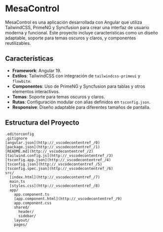 # MesaControl

MesaControl es una aplicación desarrollada con Angular que utiliza TailwindCSS, PrimeNG y Syncfusion para crear una interfaz de usuario moderna y funcional. Este proyecto incluye características como un diseño adaptable, soporte para temas oscuros y claros, y componentes reutilizables.

## Características

- **Framework**: Angular 19.
- **Estilos**: TailwindCSS con integración de `tailwindcss-primeui` y `flowbite`.
- **Componentes**: Uso de PrimeNG y Syncfusion para tablas y otros elementos interactivos.
- **Temas**: Soporte para temas oscuros y claros.
- **Rutas**: Configuración modular con alias definidos en `tsconfig.json`.
- **Responsive**: Diseño adaptable para diferentes tamaños de pantalla.

## Estructura del Proyecto

```plaintext
.editorconfig
.gitignore
[angular.json](http://_vscodecontentref_/0)
[package.json](http://_vscodecontentref_/1)
[README.md](http://_vscodecontentref_/2)
[tailwind.config.js](http://_vscodecontentref_/3)
[tsconfig.app.json](http://_vscodecontentref_/4)
[tsconfig.json](http://_vscodecontentref_/5)
[tsconfig.spec.json](http://_vscodecontentref_/6)
src/
  [index.html](http://_vscodecontentref_/7)
  main.ts
  [styles.css](http://_vscodecontentref_/8)
  app/
    app.component.ts
    [app.component.html](http://_vscodecontentref_/9)
    app.component.css
    shared/
      header/
      sidebar/
    layout/
    pages/